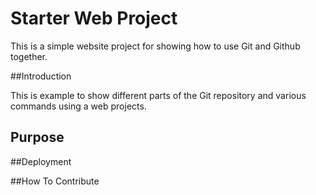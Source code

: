 # Starter Web Project

This is a simple website project for showing how to use Git and Github together. 

##Introduction

This is example to show different parts of the Git repository and various commands using a web projects.

## Purpose

##Deployment

##How To Contribute



